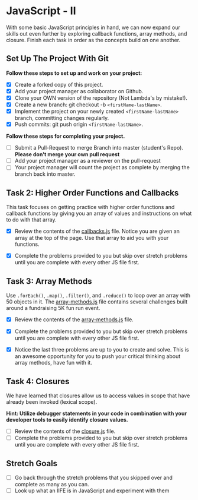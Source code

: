 # JavaScript - II

With some basic JavaScript principles in hand, we can now expand our skills out even further by exploring callback functions, array methods, and closure. Finish each task in order as the concepts build on one another.

## Set Up The Project With Git

**Follow these steps to set up and work on your project:**

- [x] Create a forked copy of this project.
- [x] Add your project manager as collaborator on Github.
- [x] Clone your OWN version of the repository (Not Lambda's by mistake!).
- [x] Create a new branch: git checkout -b `<firstName-lastName>`.
- [x] Implement the project on your newly created `<firstName-lastName>` branch, committing changes regularly.
- [x] Push commits: git push origin `<firstName-lastName>`.

**Follow these steps for completing your project.**

- [ ] Submit a Pull-Request to merge <firstName-lastName> Branch into master (student's Repo). **Please don't merge your own pull request**
- [ ] Add your project manager as a reviewer on the pull-request
- [ ] Your project manager will count the project as complete by merging the branch back into master.

## Task 2: Higher Order Functions and Callbacks

This task focuses on getting practice with higher order functions and callback functions by giving you an array of values and instructions on what to do with that array.

- [x] Review the contents of the [callbacks.js](assignments/callbacks.js) file. Notice you are given an array at the top of the page. Use that array to aid you with your functions.

- [x] Complete the problems provided to you but skip over stretch problems until you are complete with every other JS file first.

## Task 3: Array Methods

Use `.forEach()`, `.map()`, `.filter()`, and `.reduce()` to loop over an array with 50 objects in it. The [array-methods.js](assignments/array-methods.js) file contains several challenges built around a fundraising 5K fun run event.

- [x] Review the contents of the [array-methods.js](assignments/array-methods.js) file.

- [x] Complete the problems provided to you but skip over stretch problems until you are complete with every other JS file first.

- [x] Notice the last three problems are up to you to create and solve. This is an awesome opportunity for you to push your critical thinking about array methods, have fun with it.

## Task 4: Closures

We have learned that closures allow us to access values in scope that have already been invoked (lexical scope).

**Hint: Utilize debugger statements in your code in combination with your developer tools to easily identify closure values.**

- [ ] Review the contents of the [closure.js](assignments/closure.js) file.
- [ ] Complete the problems provided to you but skip over stretch problems until you are complete with every other JS file first.

## Stretch Goals

- [ ] Go back through the stretch problems that you skipped over and complete as many as you can.
- [ ] Look up what an IIFE is in JavaScript and experiment with them
